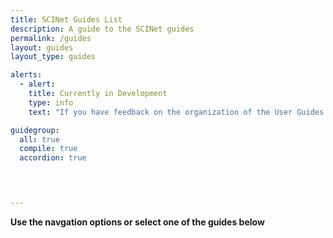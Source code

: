 ```yaml
---
title: SCINet Guides List
description: A guide to the SCINet guides
permalink: /guides
layout: guides
layout_type: guides

alerts:
  - alert:
    title: Currently in Development
    type: info
    text: "If you have feedback on the organization of the User Guides sections, or notice broken links or missing images, please email us at <a href='mailto:moe.richert@usda.gov?subject=SCINet Website Feedback'>moe.richert@usda.gov.</a>"

guidegroup:
  all: true
  compile: true
  accordion: true
  



---
```


**Use the navgation options or select one of the guides below**
